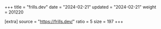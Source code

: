 +++
title = "frills.dev"
date = "2024-02-21"
updated = "2024-02-21"
weight = 201220

[extra]
source = "https://frills.dev/"
ratio = 5
size = 197
+++
